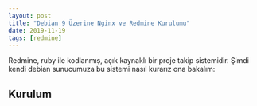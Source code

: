 ```yaml
---
layout: post
title: "Debian 9 Üzerine Nginx ve Redmine Kurulumu"
date: 2019-11-19
tags: [redmine]
---
```


Redmine, ruby ile kodlanmış, açık kaynaklı bir proje takip sistemidir. Şimdi kendi debian sunucumuza bu sistemi nasıl kurarız ona bakalım:

## Kurulum

